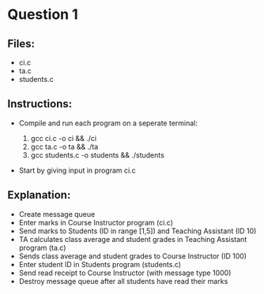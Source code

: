# Question 1

## Files:

- ci.c
- ta.c
- students.c

## Instructions: 

- Compile and run each program on a seperate terminal:
	1. gcc ci.c -o ci && ./ci
	2. gcc ta.c -o ta && ./ta
	3. gcc students.c -o students && ./students
	
- Start by giving input in program ci.c

## Explanation:

- Create message queue
- Enter marks in Course Instructor program (ci.c)
- Send marks to Students (ID in range [1,5]) and Teaching Assistant (ID 10)
- TA calculates class average and student grades in Teaching Assistant program (ta.c)
- Sends class average and student grades to Course Instructor (ID 100)
- Enter student ID in Students program (students.c)
- Send read receipt to Course Instructor (with message type 1000)
- Destroy message queue after all students have read their marks

